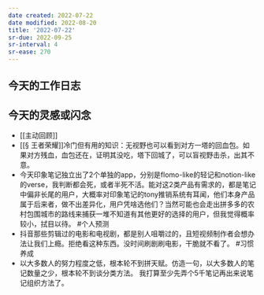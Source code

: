 ```yaml
---
date created: 2022-07-22
date modified: 2022-08-20
title: '2022-07-22'
sr-due: 2022-09-25
sr-interval: 4
sr-ease: 270
---
```


## 今天的工作日志

## 今天的灵感或闪念

- [[主动回顾]]
- [[§ 王者荣耀]]冷门但有用的知识：无视野也可以看到对方一塔的回血包。如果对方残血，血包还在，证明其没吃，塔下回城了，可以盲视野击杀，出其不意。
- 今天印象笔记独立出了2个单独的app，分别是flomo-like的轻记和notion-like的verse，我判断都会死，或者半死不活。能对这2类产品有需求的，都是笔记中偏非长尾的用户，大概率对印象笔记的tony推销系统有耳闻，他们本身产品属于后来者，做不出差异化，用户凭啥选他们？当然可能也会走出拼多多的农村包围城市的路线来捕获一堆不知道有其他更好的选择的用户，但我觉得概率较小，拭目以待。 #个人预测
- 抖音那些剪辑过的电影和电视剧，都是别人咀嚼过的，且短视频制作者会想办法让我们上瘾。拒绝看这种东西。没时间刷剧刷电影，干脆就不看了。 #习惯养成
- 以大多数人的努力程度之低，根本轮不到拼天赋。仿造一句，以大多数人的笔记数量之少，根本轮不到谈分类方法。 我打算至少先弄个5千笔记再出来说笔记组织方法了。
